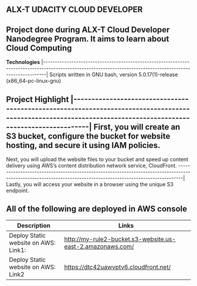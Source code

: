 __ALX-T UDACITY CLOUD DEVELOPER__
--------------------------------------------------------------------------------------------------------------------------------------------------------------- 
Project done during ALX-T Cloud Developer Nanodegree Program. It aims to learn about Cloud Computing
---------------------------------------------------------------------------------------------------------------------------------------------------------------

__Technologies__
|-------------------------------------------------------------------------------------------------------------------------------------------------------------|
 Scripts written in GNU bash, version 5.0.17(1)-release (x86_64-pc-linux-gnu) 
 
 __Project Highlight__
|-------------------------------------------------------------------------------------------------------------------------------------------------------------|
First, you will create an S3 bucket, configure the bucket for website hosting, and secure it using IAM policies.
--------------------------------------------------------------------------------------------------------------------------------------------------------------
Next, you will upload the website files to your bucket and speed up content delivery using AWS’s content distribution network service, CloudFront.
--------------------------------------------------------------------------------------------------------------------------------------------------------------|
Lastly, you will access your website in a browser using the unique S3 endpoint.
                                                                                                                    
                                                                                                                                      
 All of the following are deployed in AWS console
---------------------------------------------------------------------------------------------------------------------------------------------------------------
|__Description__	          |    __Links__ |
|---------------------- | -------------------------------------------------------------------------------------------------------------------------------------
|Deploy Static website on AWS: Link1: | http://my-rule2-bucket.s3-website.us-east-2.amazonaws.com/ 
|Deploy Static website on AWS: Link2  | https://dtc42uawvptv6.cloudfront.net/ 



